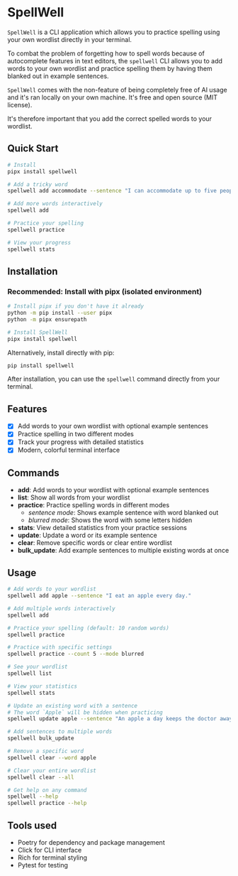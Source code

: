# SpellWell

`SpellWell` is a CLI application which allows you to practice spelling using your own wordlist directly in your terminal.

To combat the problem of forgetting how to spell words because of autocomplete features in text editors, the `spellwell` CLI allows you to add words to your own wordlist and practice spelling them by having them blanked out in example sentences.

`SpellWell` comes with the non-feature of being completely free of AI usage and it's ran locally on your own machine. It's free and open source (MIT license).

It's therefore important that you add the correct spelled words to your wordlist.

## Quick Start

```bash
# Install
pipx install spellwell

# Add a tricky word
spellwell add accommodate --sentence "I can accommodate up to five people."

# Add more words interactively
spellwell add

# Practice your spelling
spellwell practice

# View your progress
spellwell stats
```

## Installation

### Recommended: Install with pipx (isolated environment)

```bash
# Install pipx if you don't have it already
python -m pip install --user pipx
python -m pipx ensurepath

# Install SpellWell
pipx install spellwell
```

Alternatively, install directly with pip:

```bash
pip install spellwell
```

After installation, you can use the `spellwell` command directly from your terminal.

## Features

- [x] Add words to your own wordlist with optional example sentences
- [x] Practice spelling in two different modes
- [x] Track your progress with detailed statistics
- [x] Modern, colorful terminal interface

## Commands

- **add**: Add words to your wordlist with optional example sentences
- **list**: Show all words from your wordlist
- **practice**: Practice spelling words in different modes
  - *sentence mode*: Shows example sentence with word blanked out
  - *blurred mode*: Shows the word with some letters hidden
- **stats**: View detailed statistics from your practice sessions
- **update**: Update a word or its example sentence
- **clear**: Remove specific words or clear entire wordlist
- **bulk_update**: Add example sentences to multiple existing words at once

## Usage

```bash
# Add words to your wordlist
spellwell add apple --sentence "I eat an apple every day."

# Add multiple words interactively
spellwell add

# Practice your spelling (default: 10 random words)
spellwell practice

# Practice with specific settings
spellwell practice --count 5 --mode blurred

# See your wordlist
spellwell list

# View your statistics
spellwell stats

# Update an existing word with a sentence
# The word `Apple` will be hidden when practicing
spellwell update apple --sentence "An apple a day keeps the doctor away."

# Add sentences to multiple words
spellwell bulk_update

# Remove a specific word
spellwell clear --word apple

# Clear your entire wordlist
spellwell clear --all

# Get help on any command
spellwell --help
spellwell practice --help
```

## Tools used

- Poetry for dependency and package management
- Click for CLI interface
- Rich for terminal styling
- Pytest for testing
